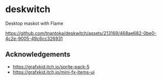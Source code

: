 # deskwitch

Desktop maskot with Flame

https://github.com/tnantoka/deskwitch/assets/213169/468ae682-0be0-4c2e-9005-49c6cc326931

## Acknowledgements

- https://grafxkid.itch.io/sprite-pack-5
- https://grafxkid.itch.io/mini-fx-items-ui
